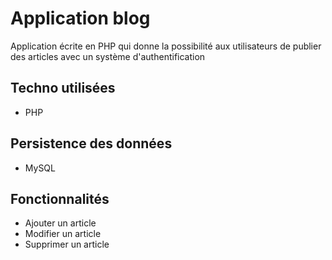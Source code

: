 # Application blog

Application écrite en PHP qui donne la possibilité aux utilisateurs de publier des articles avec un système d'authentification

## Techno utilisées

* PHP

## Persistence des données

* MySQL

## Fonctionnalités

* Ajouter un article
* Modifier un article
* Supprimer un article